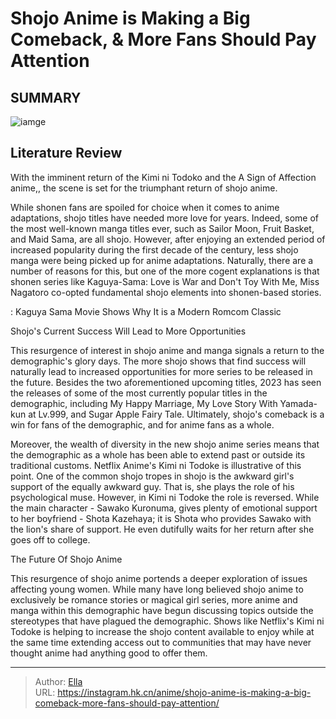 # Shojo Anime is Making a Big Comeback, &amp; More Fans Should Pay Attention


## SUMMARY 

![iamge](https://static1.srcdn.com/wordpress/wp-content/uploads/2023/02/the-cast-of-kimi-ni-todoke-anime.jpg)

## Literature Review

With the imminent return of the Kimi ni Todoko and the A Sign of Affection anime,, the scene is set for the triumphant return of shojo anime.





While shonen fans are spoiled for choice when it comes to anime adaptations, shojo titles have needed more love for years. Indeed, some of the most well-known manga titles ever, such as Sailor Moon, Fruit Basket, and Maid Sama, are all shojo. However, after enjoying an extended period of increased popularity during the first decade of the century, less shojo manga were being picked up for anime adaptations. Naturally, there are a number of reasons for this, but one of the more cogent explanations is that shonen series like Kaguya-Sama: Love is War and Don&#39;t Toy With Me, Miss Nagatoro co-opted fundamental shojo elements into shonen-based stories.




 : Kaguya Sama Movie Shows Why It is a Modern Romcom Classic


 Shojo&#39;s Current Success Will Lead to More Opportunities 
          

This resurgence of interest in shojo anime and manga signals a return to the demographic&#39;s glory days. The more shojo shows that find success will naturally lead to increased opportunities for more series to be released in the future. Besides the two aforementioned upcoming titles, 2023 has seen the releases of some of the most currently popular titles in the demographic, including My Happy Marriage, My Love Story With Yamada-kun at Lv.999, and Sugar Apple Fairy Tale. Ultimately, shojo&#39;s comeback is a win for fans of the demographic, and for anime fans as a whole.

Moreover, the wealth of diversity in the new shojo anime series means that the demographic as a whole has been able to extend past or outside its traditional customs. Netflix Anime&#39;s Kimi ni Todoke is illustrative of this point. One of the common shojo tropes in shojo is the awkward girl&#39;s support of the equally awkward guy. That is, she plays the role of his psychological muse. However, in Kimi ni Todoke the role is reversed. While the main character - Sawako Kuronuma, gives plenty of emotional support to her boyfriend - Shota Kazehaya; it is Shota who provides Sawako with the lion&#39;s share of support. He even dutifully waits for her return after she goes off to college.






 The Future Of Shojo Anime 
          

This resurgence of shojo anime portends a deeper exploration of issues affecting young women. While many have long believed shojo anime to exclusively be romance stories or magical girl series, more anime and manga within this demographic have begun discussing topics outside the stereotypes that have plagued the demographic. Shows like Netflix&#39;s Kimi ni Todoke is helping to increase the shojo content available to enjoy while at the same time extending access out to communities that may have never thought anime had anything good to offer them.



---

> Author: [Ella](https://instagram.hk.cn/)  
> URL: https://instagram.hk.cn/anime/shojo-anime-is-making-a-big-comeback-more-fans-should-pay-attention/  

